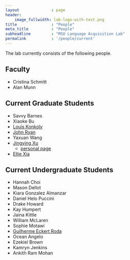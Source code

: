 ```yaml
---
layout              : page
header:
    image_fullwidth: lab-logo-with-text.png
title               : "People"
meta_title          : "People"
subheadline         : "MSU Language Acquisition Lab"
permalink           : '/people/current'
---
```


The lab currently consists of the following people.

## Faculty

- Cristina Schmitt
- Alan Munn

## Current Graduate Students

- Savvy Barnes
- Xiaoke Bu
- [Louis Konkoly](https://www.msuacquisition.org/research/agreement-and-coordinate-non-DP-subjects/)
- [John Ryan](https://www.msuacquisition.org/people/john_ryan)
- Yaxuan Wang
- [Jingying Xu](https://www.msuacquisition.org/people/jingying_xu)
  - [personal page](https://jingyingx.github.io/)
- [Ellie Xia](https://www.msuacquisition.org/people/ellie_xia)

## Current Undergraduate Students

 - Hannah Choi
 - Mason Dellot
 - Kiara Gonzalez Almanzar
 - Daniel Helo Puccini
 - Drake Howard
 - Kay Humpert
 - Jaina Kittle
 - William McLaren
 - Sophie Motawi
 - [Guilherme Eckert Roda](https://www.msuacquisition.org/people/guilherme_roda)
 - Ocean Angelo
 - Ezekiel Brown
 - Kamryn Jenkins
 - Ankith Ram Mohan
 
